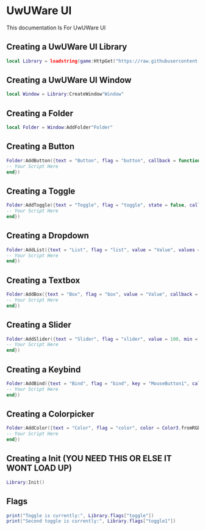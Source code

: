 # UwUWare UI
This documentation Is For UwUWare UI

## Creating a UwUWare UI Library
```lua
local Library = loadstring(game:HttpGet("https://raw.githubusercontent.com/RileyBeeRBLX1/UI-Library/refs/heads/main/UwUWare%20UI/Library.lua", true))()
```

## Creating a UwUWare UI Window
```lua
local Window = Library:CreateWindow"Window"
```

## Creating a Folder
```lua
local Folder = Window:AddFolder"Folder"
```

## Creating a Button
```lua
Folder:AddButton({text = "Button", flag = "button", callback = function()
-- Your Script Here
end})
```

## Creating a Toggle
```lua
Folder:AddToggle({text = "Toggle", flag = "toggle", state = false, callback = function(a)
-- Your Script Here
end})
```

## Creating a Dropdown
```lua
Folder:AddList({text = "List", flag = "list", value = "Value", values = {"Value1", "Value2", "Value3", "Value4"}, callback = function(a)
-- Your Script Here
end})
```

## Creating a Textbox
```lua
Folder:AddBox({text = "Box", flag = "box", value = "Value", callback = function(a)
-- Your Script Here
end})
```

## Creating a Slider
```lua
Folder:AddSlider({text = "Slider", flag = "slider", value = 100, min = 20, max = 200, float = 0.3, callback = function(a)
-- Your Script Here
end})
```

## Creating a Keybind
```lua
Folder:AddBind({text = "Bind", flag = "bind", key = "MouseButton1", callback = function()
-- Your Script Here
end})
```

## Creating a Colorpicker
```lua
Folder:AddColor({text = "Color", flag = "color", color = Color3.fromRGB(255, 65, 65), callback = function()
-- Your Script Here
end})
```

## Creating a Init (YOU NEED THIS OR ELSE IT WONT LOAD UP)
```lua
Library:Init()
```

## Flags
```lua
print("Toggle is currently:", Library.flags["toggle"])
print("Second toggle is currently:", Library.flags["toggle1"])
```
